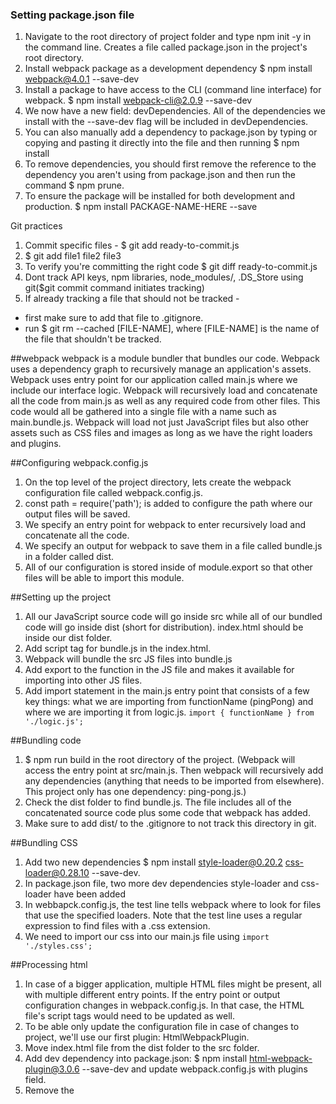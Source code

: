 
### Setting package.json file
1. Navigate to the root directory of project folder and type npm init -y in the command line. Creates a file called package.json in the project's root directory.
2. Install webpack package as a development dependency $ npm install webpack@4.0.1 --save-dev
3. Install a package to have access to the CLI (command line interface) for webpack.
$ npm install webpack-cli@2.0.9 --save-dev
4. We now have a new field: devDependencies. All of the dependencies we install with the --save-dev flag will be included in devDependencies.
5. You can also manually add a dependency to package.json by typing or copying and pasting it directly into the file and then running $ npm install
6. To remove dependencies, you should first remove the reference to the dependency you aren't using from package.json and then run the command $ npm prune.
7. To ensure the package will be installed for both development and production. $ npm install PACKAGE-NAME-HERE --save

Git practices
1. Commit specific files - $ git add ready-to-commit.js
2. $ git add file1 file2 file3
3. To verify you're committing the right code $ git diff ready-to-commit.js
4. Dont track API keys, npm libraries, node_modules/, .DS_Store using git($git commit command initiates tracking)
5. If already tracking a file that should not be tracked -
- first make sure to add that file to .gitignore.
- run $ git rm --cached [FILE-NAME], where [FILE-NAME] is the name of the file that shouldn't be tracked.

##webpack
webpack is a module bundler that bundles our code.
Webpack uses a dependency graph to recursively manage an application's assets.
Webpack uses entry point for our application called main.js where we include our interface logic. Webpack will recursively load and concatenate all the code from main.js as well as any required code from other files. This code would all be gathered into a single file with a name such as main.bundle.js. Webpack will load not just JavaScript files but also other assets such as CSS files and images as long as we have the right loaders and plugins.



##Configuring webpack.config.js

1. On the top level of the  project directory, lets create the webpack configuration file called webpack.config.js.
2. const path = require('path'); is added to configure the path where our output files will be saved.
2. We specify an entry point for webpack to enter recursively load and concatenate all the code.
3. We specify an output for webpack to save them in a file called bundle.js in a folder called dist.
4. All of our configuration is stored inside of module.export so that other files will be able to import this module.


##Setting up the project
1. All our JavaScript source code will go inside src while all of our bundled code will go inside dist (short for distribution). index.html should be inside our dist folder.
2. Add script tag for bundle.js in the index.html.
3. Webpack will bundle the src JS files into bundle.js
4. Add export to the function in the JS file and  makes it available for importing into other JS files.
5. Add import statement in the main.js entry point that consists of a few key things: what we are importing from functionName (pingPong) and where we are importing it from logic.js.
`import { functionName } from './logic.js';`

##Bundling code
1. $ npm run build in the root directory of the project. (Webpack will access the entry point at src/main.js. Then webpack will recursively add any dependencies (anything that needs to be imported from elsewhere). This project only has one dependency: ping-pong.js.)
2. Check the dist folder to find  bundle.js. The file includes all of the concatenated source code plus some code that webpack has added.
3. Make sure to add dist/ to the .gitignore to not track this directory in git.

##Bundling CSS
1. Add two new dependencies
$ npm install style-loader@0.20.2 css-loader@0.28.10 --save-dev.
2. In package.json file, two more dev dependencies style-loader and css-loader have been added
3. In webbapck.config.js, the test line tells webpack where to look for files that use the specified loaders. Note that the test line uses a regular expression to find files with a .css extension.
4. We need to import our css into our main.js file using `import './styles.css';`

##Processing html
1. In case of a bigger application, multiple HTML files might be present, all with multiple different entry points. If the entry point or output  configuration changes in webpack.config.js. In that case, the HTML file's script tags would need to be updated as well.
2. To be able only update the configuration file in case of changes to project, we'll use our first plugin: HtmlWebpackPlugin.
3. Move index.html file from the dist folder to the src folder.
4. Add dev dependency into package.json: $ npm install html-webpack-plugin@3.0.6 --save-dev and update webpack.config.js with plugins field.
5. Remove the <script> tag that links the bundled JS file from index.html. We no longer need it because webpack now will add it for us (using this inject: 'body' in webpack.config.js).
6. Now run $ npm run build. Webpack will add index.html to our dist folder.

##To run this project:
1. Git clone this project from Github
2. Cd into the project directory.
3. Run $ npm install to download necessary dependencies.
4. Run $ npm run build to create their own dist folder with a bundle.js file.

##Cleaning Up:
1. As more assets get added, dist folder will get cluttered. Webpack can take care of that.
2. $ npm install clean-webpack-plugin@0.1.18 --save-dev add the plugin to the webpack.config.js using Adding Plugin steps.
3. When we run $ npm run build, webpack will automatically clean out the contents of our dist folder before creating new bundle files.

##Adding Plugins:
1. First we require the new plugin and save it in a variable.
2. Then we add it to module.exports in the plugins section.
3. We create a new instance of the plugin

##Minifying Code:
1. To minify, or uglify, our code. First, install the UglifyJS Webpack Plugin.
2. Then require the plugin at the top of webpack.config.js
3. Next, add it to the list of plugins in the module.exports section of webpack.config.js.

##Webpack Development Server and Source Maps fro Debugging:
1. It helps to automatically rebundle and reloade the code when changes are made to the code.
2. With source maps, we can trace the error back to our code, making it easier to debug.
3. Add functionality for both the dev server and source maps using $ npm install webpack-dev-server@3.1.0 --save-dev
4. Update webpack.config.js with 'eval-source-map' as a dev tool and devServer.
5. For this to work, we need to update our configuration for UglifyJsPlugin with new UglifyJsPlugin({ sourceMap: true })
6. Then update the package.json with "start": "webpack-dev-server --open" in the scripts section to be able to run the development server at http://localhost:8080/.
7. Now run $ npm run start in the command line and this will start up the server.

##Dev and Production Modes
1. "scripts": {
    "build": "webpack --mode development",
    "start": "npm run build; webpack-dev-server --open --mode development"
  },

2. The command $ npm run start will first now build the code (create a bundle and a dist folder) before starting the develoment server.
3. --mode development sets which environment we are building our code for: development in this case.

##ESLint
1. ESlint (a popular JavaScript linter), and eslint-loader that allows us to use the linter with Webpack.
npm install eslint@4.18.2 --save-dev
npm install eslint-loader@2.0.0 --save-dev
2. In webpack.config.js, specify that ESLint should lint all JavaScript files except for those in our nodemodules_ directory that are external JS libraries.
3. Add the eslint-loader to the bottom of the array of rules
4. This is to make sure that our linter is running on our original files, and not the concatted and minified build file.
Note About Loaders: The loaders are applied bottom to top, so by placing it at the bottom, we ensure that it executes first before our other loaders.
